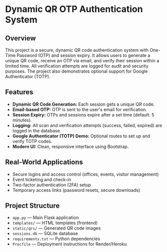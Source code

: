 # Dynamic QR OTP Authentication System

## Overview
This project is a secure, dynamic QR code authentication system with One-Time Password (OTP) and session expiry. It allows users to generate a unique QR code, receive an OTP via email, and verify their session within a limited time. All verification attempts are logged for audit and security purposes. The project also demonstrates optional support for Google Authenticator (TOTP).

## Features
- **Dynamic QR Code Generation:** Each session gets a unique QR code.
- **Email-based OTP:** OTP is sent to the user's email for verification.
- **Session Expiry:** OTPs and sessions expire after a set time (default: 5 minutes).
- **Logging:** All scan and verification attempts (success, failed, expired) are logged in the database.
- **Google Authenticator (TOTP) Demo:** Optional routes to set up and verify TOTP codes.
- **Modern UI:** Clean, responsive interface using Bootstrap.

## Real-World Applications
- Secure logins and access control (offices, events, visitor management)
- Event ticketing and check-in
- Two-factor authentication (2FA) setup
- Temporary access links (password resets, secure downloads)


## Project Structure
- `app.py` — Main Flask application
- `templates/` — HTML templates (frontend)
- `static/qrs/` — Generated QR code images
- `sessions.db` — SQLite database
- `requirements.txt` — Python dependencies
- `Procfile` — Deployment instructions for Render/Heroku

